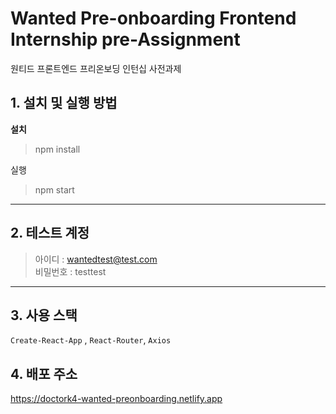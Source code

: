 # Wanted Pre-onboarding Frontend Internship pre-Assignment

원티드 프론트엔드 프리온보딩 인턴십 사전과제

## 1. 설치 및 실행 방법

**설치**

> npm install
> 

실행

> npm start
> 

---

## 2. 테스트 계정

> 아이디 : wantedtest@test.com <br/> 
> 비밀번호 : testtest
 

---

## 3. 사용 스택

`Create-React-App` , `React-Router`, `Axios`

## 4. 배포 주소

https://doctork4-wanted-preonboarding.netlify.app